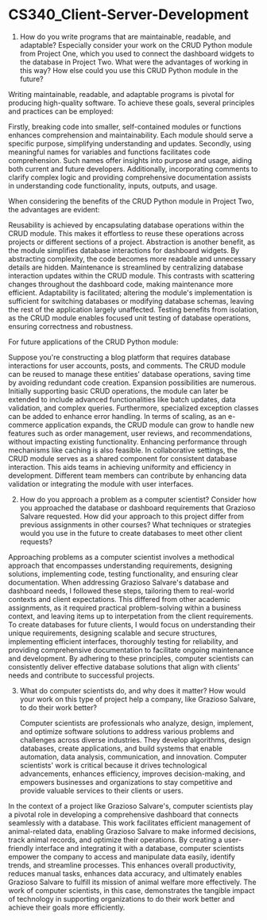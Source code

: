 # CS340_Client-Server-Development

1. How do you write programs that are maintainable, readable, and adaptable? Especially consider your work on the CRUD Python module from Project One, which you used to connect the dashboard widgets to the database in Project Two. What were the advantages of working in this way? How else could you use this CRUD Python module in the future?
   
  Writing maintainable, readable, and adaptable programs is pivotal for producing high-quality software. To achieve these goals, several principles and practices can be employed:

  Firstly, breaking code into smaller, self-contained modules or functions enhances comprehension and maintainability. Each module should serve a specific purpose, simplifying understanding and updates. Secondly, using meaningful names for variables and functions facilitates code comprehension. Such names offer insights into purpose and usage, aiding both current and future developers. Additionally, incorporating comments to clarify complex logic and providing comprehensive documentation assists in understanding code functionality, inputs, outputs, and usage.

When considering the benefits of the CRUD Python module in Project Two, the advantages are evident:

  Reusability is achieved by encapsulating database operations within the CRUD module. This makes it effortless to reuse these operations across projects or different sections of a project. Abstraction is another benefit, as the module simplifies database interactions for dashboard widgets. By abstracting complexity, the code becomes more readable and unnecessary details are hidden. Maintenance is streamlined by centralizing database interaction updates within the CRUD module. This contrasts with scattering changes throughout the dashboard code, making maintenance more efficient. Adaptability is facilitated; altering the module's implementation is sufficient for switching databases or modifying database schemas, leaving the rest of the application largely unaffected. Testing benefits from isolation, as the CRUD module enables focused unit testing of database operations, ensuring correctness and robustness.

For future applications of the CRUD Python module:

  Suppose you're constructing a blog platform that requires database interactions for user accounts, posts, and comments. The CRUD module can be reused to manage these entities' database operations, saving time by avoiding redundant code creation. Expansion possibilities are numerous. Initially supporting basic CRUD operations, the module can later be extended to include advanced functionalities like batch updates, data validation, and complex queries. Furthermore, specialized exception classes can be added to enhance error handling. In terms of scaling, as an e-commerce application expands, the CRUD module can grow to handle new features such as order management, user reviews, and recommendations, without impacting existing functionality. Enhancing performance through mechanisms like caching is also feasible. In collaborative settings, the CRUD module serves as a shared component for consistent database interaction. This aids teams in achieving uniformity and efficiency in development. Different team members can contribute by enhancing data validation or integrating the module with user interfaces.
        
2. How do you approach a problem as a computer scientist? Consider how you approached the database or dashboard requirements that Grazioso Salvare requested. How did your approach to this project differ from previous assignments in other courses? What techniques or strategies would you use in the future to create databases to meet other client requests?

  Approaching problems as a computer scientist involves a methodical approach that encompasses understanding requirements, designing solutions, implementing code, testing functionality, and ensuring clear documentation. When addressing Grazioso Salvare's database and dashboard needs, I followed these steps, tailoring them to real-world contexts and client expectations. This differed from other academic assignments, as it required practical problem-solving within a business context, and leaving items up to interpetation from the client requirements. To create databases for future clients, I would focus on understanding their unique requirements, designing scalable and secure structures, implementing efficient interfaces, thoroughly testing for reliability, and providing comprehensive documentation to facilitate ongoing maintenance and development. By adhering to these principles, computer scientists can consistently deliver effective database solutions that align with clients' needs and contribute to successful projects.

3. What do computer scientists do, and why does it matter? How would your work on this type of project help a company, like Grazioso Salvare, to do their work better?

   Computer scientists are professionals who analyze, design, implement, and optimize software solutions to address various problems and challenges across diverse industries. They develop algorithms, design databases, create applications, and build systems that enable automation, data analysis, communication, and innovation. Computer scientists' work is critical because it drives technological advancements, enhances efficiency, improves decision-making, and empowers businesses and organizations to stay competitive and provide valuable services to their clients or users.

In the context of a project like Grazioso Salvare's, computer scientists play a pivotal role in developing a comprehensive dashboard that connects seamlessly with a database. This work facilitates efficient management of animal-related data, enabling Grazioso Salvare to make informed decisions, track animal records, and optimize their operations. By creating a user-friendly interface and integrating it with a database, computer scientists empower the company to access and manipulate data easily, identify trends, and streamline processes. This enhances overall productivity, reduces manual tasks, enhances data accuracy, and ultimately enables Grazioso Salvare to fulfill its mission of animal welfare more effectively. The work of computer scientists, in this case, demonstrates the tangible impact of technology in supporting organizations to do their work better and achieve their goals more efficiently.
